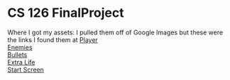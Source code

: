 # CS 126 FinalProject

Where I got my assets:
I pulled them off of Google Images but these were the links I found them at
[Player](https://www.reddit.com/r/kenneyland/comments/2z84kk/tutorial_creating_a_spaceship_game_asset/)  
[Enemies](http://docs.garagegames.com/torquex/official/content/documentation/TorqueX%202D/Tutorials/images/evilFighter.png)  
[Bullets](http://forum.entitygaming.com/showthread.php?1380-Custom-Crosshairs!)  
[Extra Life](http://pixelartmaker.com/art/10ac676dbd81762)  
[Start Screen](https://itch.io/jam/flying-toast-with-jam/rate/13518)  
